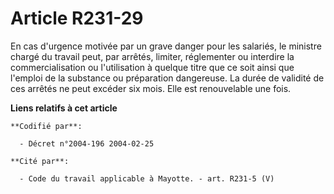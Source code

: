 # Article R231-29

En cas d'urgence motivée par un grave danger pour les salariés, le ministre chargé du travail peut, par arrêtés, limiter,
réglementer ou interdire la commercialisation ou l'utilisation à quelque titre que ce soit ainsi que l'emploi de la substance
ou préparation dangereuse. La durée de validité de ces arrêtés ne peut excéder six mois. Elle est renouvelable une fois.

**Liens relatifs à cet article**

	**Codifié par**:

	  - Décret n°2004-196 2004-02-25

	**Cité par**:

	  - Code du travail applicable à Mayotte. - art. R231-5 (V)
